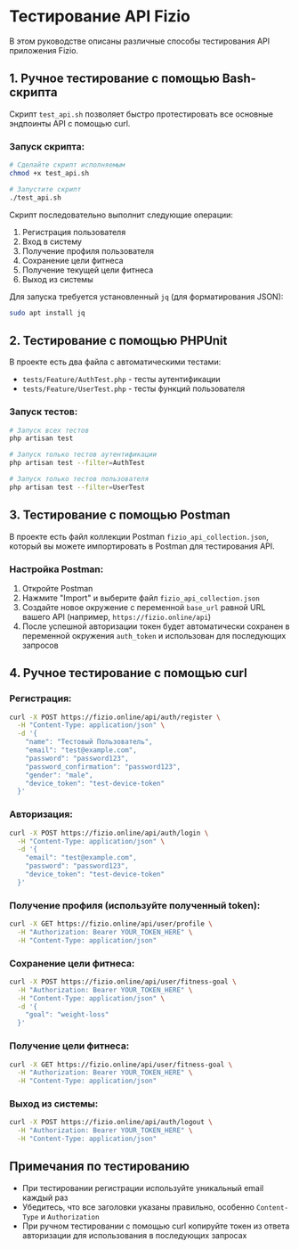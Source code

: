 # Тестирование API Fizio

В этом руководстве описаны различные способы тестирования API приложения Fizio.

## 1. Ручное тестирование с помощью Bash-скрипта

Скрипт `test_api.sh` позволяет быстро протестировать все основные эндпоинты API с помощью curl.

### Запуск скрипта:

```bash
# Сделайте скрипт исполняемым
chmod +x test_api.sh

# Запустите скрипт
./test_api.sh
```

Скрипт последовательно выполнит следующие операции:
1. Регистрация пользователя
2. Вход в систему
3. Получение профиля пользователя
4. Сохранение цели фитнеса
5. Получение текущей цели фитнеса
6. Выход из системы

Для запуска требуется установленный `jq` (для форматирования JSON):
```bash
sudo apt install jq
```

## 2. Тестирование с помощью PHPUnit

В проекте есть два файла с автоматическими тестами:
- `tests/Feature/AuthTest.php` - тесты аутентификации
- `tests/Feature/UserTest.php` - тесты функций пользователя

### Запуск тестов:

```bash
# Запуск всех тестов
php artisan test

# Запуск только тестов аутентификации
php artisan test --filter=AuthTest

# Запуск только тестов пользователя
php artisan test --filter=UserTest
```

## 3. Тестирование с помощью Postman

В проекте есть файл коллекции Postman `fizio_api_collection.json`, который вы можете импортировать в Postman для тестирования API.

### Настройка Postman:

1. Откройте Postman
2. Нажмите "Import" и выберите файл `fizio_api_collection.json`
3. Создайте новое окружение с переменной `base_url` равной URL вашего API (например, `https://fizio.online/api`)
4. После успешной авторизации токен будет автоматически сохранен в переменной окружения `auth_token` и использован для последующих запросов

## 4. Ручное тестирование с помощью curl

### Регистрация:
```bash
curl -X POST https://fizio.online/api/auth/register \
  -H "Content-Type: application/json" \
  -d '{
    "name": "Тестовый Пользователь",
    "email": "test@example.com",
    "password": "password123",
    "password_confirmation": "password123",
    "gender": "male",
    "device_token": "test-device-token"
  }'
```

### Авторизация:
```bash
curl -X POST https://fizio.online/api/auth/login \
  -H "Content-Type: application/json" \
  -d '{
    "email": "test@example.com",
    "password": "password123",
    "device_token": "test-device-token"
  }'
```

### Получение профиля (используйте полученный token):
```bash
curl -X GET https://fizio.online/api/user/profile \
  -H "Authorization: Bearer YOUR_TOKEN_HERE" \
  -H "Content-Type: application/json"
```

### Сохранение цели фитнеса:
```bash
curl -X POST https://fizio.online/api/user/fitness-goal \
  -H "Authorization: Bearer YOUR_TOKEN_HERE" \
  -H "Content-Type: application/json" \
  -d '{
    "goal": "weight-loss"
  }'
```

### Получение цели фитнеса:
```bash
curl -X GET https://fizio.online/api/user/fitness-goal \
  -H "Authorization: Bearer YOUR_TOKEN_HERE" \
  -H "Content-Type: application/json"
```

### Выход из системы:
```bash
curl -X POST https://fizio.online/api/auth/logout \
  -H "Authorization: Bearer YOUR_TOKEN_HERE" \
  -H "Content-Type: application/json"
```

## Примечания по тестированию

- При тестировании регистрации используйте уникальный email каждый раз
- Убедитесь, что все заголовки указаны правильно, особенно `Content-Type` и `Authorization`
- При ручном тестировании с помощью curl копируйте токен из ответа авторизации для использования в последующих запросах 